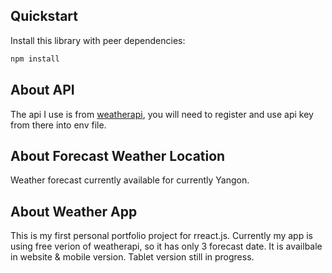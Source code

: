 ## Quickstart

Install this library with peer dependencies:

```bash
npm install
```

## About API

The api I use is from  [weatherapi](https://www.weatherapi.com/), you will need to register and use api key from there into env file.

## About Forecast Weather Location
Weather forecast currently available for currently Yangon.
## About Weather App
This is my first personal portfolio project for rreact.js. Currently my app is using free verion of weatherapi, so it has only 3 forecast date. It is availbale in website & mobile version. Tablet version still in progress. 
